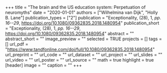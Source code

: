 +++
title = "The brain and the US education system: Perpetuation of neuromyths"
date = "2020-01-01"
authors = ["Wilhelmina van Dijk", "Holly B. Lane"]
publication_types = ["2"]
publication = "Exceptionality, (28), 1, _pp. 16--29_, https://doi.org/10.1080/09362835.2018.1480954"
publication_short = "Exceptionality, (28), 1, _pp. 16--29_, https://doi.org/10.1080/09362835.2018.1480954"
abstract = ""
abstract_short = ""
image_preview = ""
selected = TRUE
projects = []
tags = []
url_pdf = "https://www.tandfonline.com/doi/full/10.1080/09362835.2018.1480954"
url_preprint = ""
url_code = ""
url_dataset = ""
url_project = ""
url_slides = ""
url_video = ""
url_poster = ""
url_source = ""
math = true
highlight = true
[header]
image = ""
caption = ""
+++
